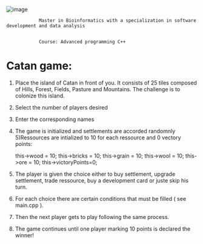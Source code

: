 ![image](https://user-images.githubusercontent.com/80050807/143290880-7225b885-3074-4bb2-8160-c79d680981bb.png)

                Master in Bioinformatics with a specialization in software development and data analysis
                             
                        
                Course: Advanced programming C++


# Catan game:
1) Place the island of Catan in front of you. It consists of 25 tiles composed of Hills, Forest, Fields, Pasture and Mountains.
The challenge is to colonize this island.
2) Select the number of players desired 
3) Enter the corresponding names
4) The game is initialized and settlements are accorded randomnly
5)Ressources are intialized to 10 for each ressource and 0 vectory points:

    this->wood = 10; 
    this->bricks = 10;
    this->grain = 10;
    this->wool = 10;
    this->ore = 10;
    this->victoryPoints=0;
6) The player is given the choice either to buy settlement, upgrade settlement, trade ressource, buy a development card or juste skip his turn.
7) For each choice there are certain conditions that must be filled ( see main.cpp ).
8) Then the next player gets to play following the same process.
9) The game continues until one player marking 10 points is declared the winner!

